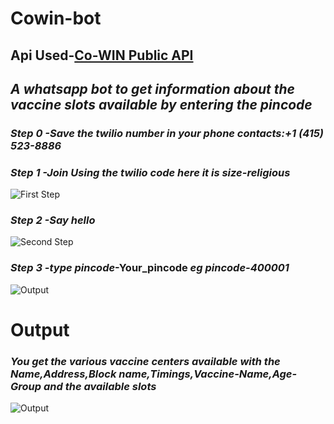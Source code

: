 # Cowin-bot


## Api Used-[Co-WIN Public API](https://apisetu.gov.in/public/marketplace/api/cowin)

## **_A whatsapp bot to get information about the vaccine slots available by entering the pincode_**


### _Step 0 -Save the twilio number in your phone contacts:+1 (415) 523-8886_


### _Step 1 -Join Using the twilio code here it is size-religious_
![First Step](images/first.jpeg)



### _Step 2 -Say hello_
![Second Step](images/second.jpeg)



### _Step 3 -type pincode_-Your_pincode _eg pincode-400001_
![Output](images/third.jpeg)

# Output
### _You get the various vaccine centers available with the Name,Address,Block name,Timings,Vaccine-Name,Age-Group and the available slots_ 
![Output](images/fourth.jpeg)


